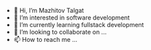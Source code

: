 - 👋 Hi, I’m Mazhitov Talgat
- 👀 I’m interested in software development
- 🌱 I’m currently learning fullstack development
- 💞️ I’m looking to collaborate on ...
- 📫 How to reach me ...

<!---
MTMdashboard/MTMdashboard is a ✨ special ✨ repository because its `README.md` (this file) appears on your GitHub profile.
You can click the Preview link to take a look at your changes.
--->
